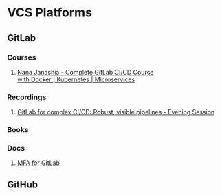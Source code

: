 # VCS Platforms




## GitLab

### Courses
1. [Nana Janashia - Complete GitLab CI/CD Course  
with Docker | Kubernetes | Microservices](https://www.techworld-with-nana.com/gitlab-cicd-course)

### Recordings
1. [GitLab for complex CI/CD: Robust, visible pipelines - Evening Session](https://www.youtube.com/watch?v=qy8A7Vp_7_8)

### Books

### Docs

1. [MFA for GitLab](https://docs.gitlab.com/ee/user/profile/account/two_factor_authentication.html)


## GitHub
